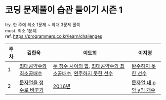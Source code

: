 # 코딩 문제풀이 습관 들이기 시즌 1

try. 한 주에 최소 1문제 ~ 최대 3문제 풀이  
must. 최소 1문제  
ref. https://programmers.co.kr/learn/challenges


|주차|김한욱|이도희|이지영|
|--|---|---|---|
|1|[최대공약수와 최소공배수](https://programmers.co.kr/learn/courses/30/lessons/12940)|[두 정수 사이의 합](https://programmers.co.kr/learn/courses/30/lessons/12912), [최대공약수와 최소공배수](https://programmers.co.kr/learn/courses/30/lessons/12940), [완주하지 못한 선수](https://programmers.co.kr/learn/courses/30/lessons/42576)|[완주하지 못한 선수](https://programmers.co.kr/learn/courses/30/lessons/42576)|
|2|[문자열을 정수로 바꾸기](https://programmers.co.kr/learn/courses/30/lessons/12925)|[2016년](https://programmers.co.kr/learn/courses/30/lessons/12901)|[문자열 내 p와 y의 개수](https://programmers.co.kr/learn/courses/30/lessons/12916)
